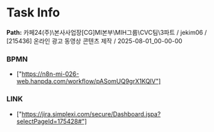 # Task Info

**Path:** 카페24(주)\본사사업장\[CG]MI본부\MIH그룹\CVC팀\3파트 / jekim06 / [215436] 온라인 광고 동영상 콘텐츠 제작 / 2025-08-01_00-00-00

### BPMN
- ["https://n8n-mi-026-web.hanpda.com/workflow/pASomUQ9grX1KQlV"]

### LINK
- ["https://jira.simplexi.com/secure/Dashboard.jspa?selectPageId=175428#"]

